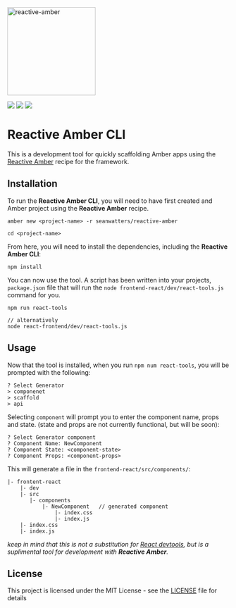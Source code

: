 <img src="https://camo.githubusercontent.com/97b4f26bedb5faf9f9eb71296095f78b557b124c/68747470733a2f2f7365616e776174746572732e696f2f696d616765732f72656163746976652d616d6265722d6c6162656c2e706e67" alt="reactive-amber" data-canonical-src="https://seanwatters.io/images/reactive-amber-label.png" height="200">

<a href="https://amberframework.org/"><img src="https://img.shields.io/badge/using-amber_framework-black.svg" ></a>
<a href="https://github.com/seanwatters/reactive-amber/"><img src="https://img.shields.io/badge/using-reactive_amber-darkgrey.svg" ></a>
<a href="https://opensource.org/licenses/MIT"><img src="https://img.shields.io/badge/License-MIT-lightblue.svg" ></a>

# Reactive Amber CLI

This is a development tool for quickly scaffolding Amber apps using the [Reactive Amber](https://github.com/seanwatters/reactive-amber) recipe for the framework. 

## Installation

To run the **Reactive Amber CLI**, you will need to have first created and Amber project using the **Reactive Amber** recipe.

```
amber new <project-name> -r seanwatters/reactive-amber

cd <project-name>
```

From here, you will need to install the dependencies, including the **Reactive Amber CLI**:

```
npm install
```

You can now use the tool. A script has been written into your projects, `package.json` file that will run the `node frontend-react/dev/react-tools.js` command for you.

```
npm run react-tools

// alternatively
node react-frontend/dev/react-tools.js
```

## Usage

Now that the tool is installed, when you run `npm num react-tools`, you will be prompted with the following:

```
? Select Generator
> componenet
> scaffold
> api
```

Selecting `component` will prompt you to enter the component name, props and state. (state and props are not currently functional, but will be soon):

```
? Select Generator component
? Component Name: NewComponent
? Component State: <component-state>
? Component Props: <component-props>
```

This will generate a file in the `frontend-react/src/components/`:

```
|- frontent-react
    |- dev
    |- src
       |- components
           |- NewComponent   // generated component
               |- index.css
               |- index.js
    |- index.css
    |- index.js
```

_keep in mind that this is not a substitution for [React devtools](https://reactjs.org/blog/2019/08/15/new-react-devtools.html), but is a suplimental tool for development with **Reactive Amber**._

## License

This project is licensed under the MIT License - see the [LICENSE](LICENSE) file for details
